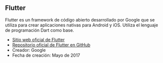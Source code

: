 ## Flutter

Flutter es un framework de código abierto desarrollado por Google que se utiliza para crear aplicaciones nativas para Android y iOS. Utiliza el lenguaje de programación Dart como base.

- [Sitio web oficial de Flutter](https://flutter.dev/)
- [Repositorio oficial de Flutter en GitHub](https://github.com/flutter/flutter)
- Creador: Google
- Fecha de creación: Mayo de 2017


